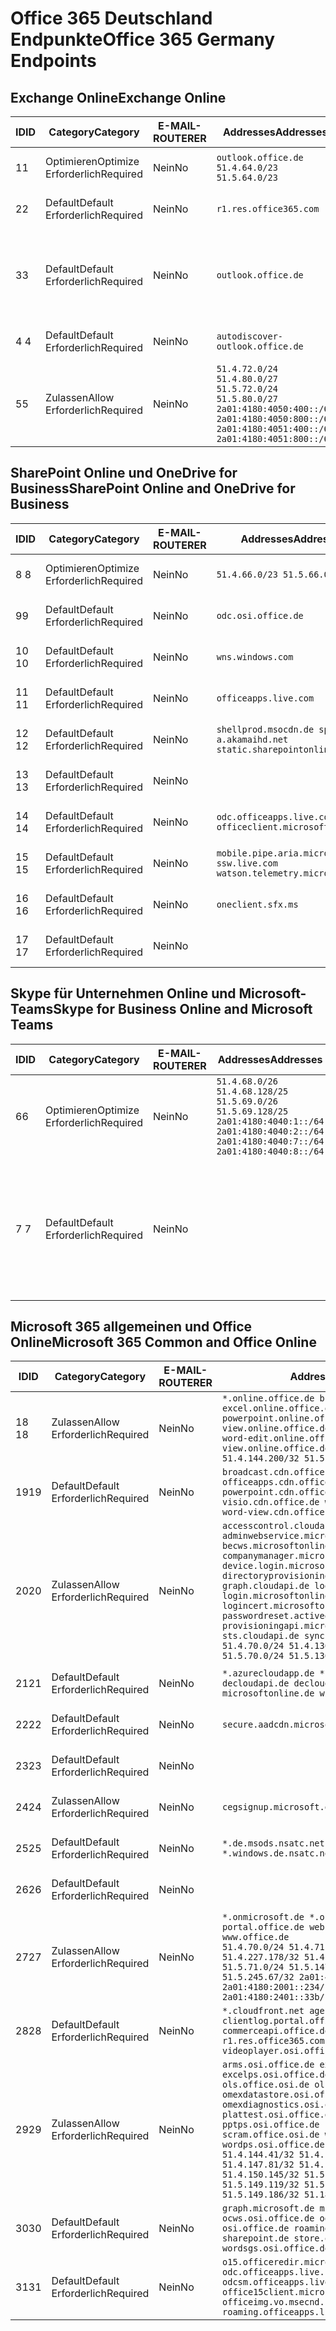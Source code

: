 <!--This file was automatically generated by a script, any manual changes will be overwritten.-->
<!--Please contact the Office 365 Endpoints team with any questions.-->
<!--Germany endpoints version 2018063000-->
<!--File generated 2018-07-20 14:25:17.7211-->

# <a name="office-365-germany-endpoints"></a><span data-ttu-id="cabd6-101">Office 365 Deutschland Endpunkte</span><span class="sxs-lookup"><span data-stu-id="cabd6-101">Office 365 Germany Endpoints</span></span>


## <a name="exchange-online"></a><span data-ttu-id="cabd6-102">Exchange Online</span><span class="sxs-lookup"><span data-stu-id="cabd6-102">Exchange Online</span></span>

<span data-ttu-id="cabd6-103">ID</span><span class="sxs-lookup"><span data-stu-id="cabd6-103">ID</span></span> | <span data-ttu-id="cabd6-104">Category</span><span class="sxs-lookup"><span data-stu-id="cabd6-104">Category</span></span>             | <span data-ttu-id="cabd6-105">E-MAIL-ROUTER</span><span class="sxs-lookup"><span data-stu-id="cabd6-105">ER</span></span> | <span data-ttu-id="cabd6-106">Addresses</span><span class="sxs-lookup"><span data-stu-id="cabd6-106">Addresses</span></span>                                                                                                                                             | <span data-ttu-id="cabd6-107">Ports</span><span class="sxs-lookup"><span data-stu-id="cabd6-107">Ports</span></span>                          
-- | -------------------- | -- | ----------------------------------------------------------------------------------------------------------------------------------------------------- | -------------------------------
<span data-ttu-id="cabd6-108">1</span><span class="sxs-lookup"><span data-stu-id="cabd6-108">1</span></span>  | <span data-ttu-id="cabd6-109">Optimieren</span><span class="sxs-lookup"><span data-stu-id="cabd6-109">Optimize</span></span><BR><span data-ttu-id="cabd6-110">Erforderlich</span><span class="sxs-lookup"><span data-stu-id="cabd6-110">Required</span></span> | <span data-ttu-id="cabd6-111">Nein</span><span class="sxs-lookup"><span data-stu-id="cabd6-111">No</span></span> | `outlook.office.de`<BR>`51.4.64.0/23 51.5.64.0/23`                                                                                                    | <span data-ttu-id="cabd6-112">**TCP:** 443, 80</span><span class="sxs-lookup"><span data-stu-id="cabd6-112">**TCP:** 443, 80</span></span>               
<span data-ttu-id="cabd6-113">2</span><span class="sxs-lookup"><span data-stu-id="cabd6-113">2</span></span>  | <span data-ttu-id="cabd6-114">Default</span><span class="sxs-lookup"><span data-stu-id="cabd6-114">Default</span></span><BR><span data-ttu-id="cabd6-115">Erforderlich</span><span class="sxs-lookup"><span data-stu-id="cabd6-115">Required</span></span>  | <span data-ttu-id="cabd6-116">Nein</span><span class="sxs-lookup"><span data-stu-id="cabd6-116">No</span></span> | `r1.res.office365.com`                                                                                                                                | <span data-ttu-id="cabd6-117">**TCP:** 443, 80</span><span class="sxs-lookup"><span data-stu-id="cabd6-117">**TCP:** 443, 80</span></span>               
<span data-ttu-id="cabd6-118">3</span><span class="sxs-lookup"><span data-stu-id="cabd6-118">3</span></span>  | <span data-ttu-id="cabd6-119">Default</span><span class="sxs-lookup"><span data-stu-id="cabd6-119">Default</span></span><BR><span data-ttu-id="cabd6-120">Erforderlich</span><span class="sxs-lookup"><span data-stu-id="cabd6-120">Required</span></span>  | <span data-ttu-id="cabd6-121">Nein</span><span class="sxs-lookup"><span data-stu-id="cabd6-121">No</span></span> | `outlook.office.de`                                                                                                                                   | <span data-ttu-id="cabd6-122">**TCP:** 143, 25, 587, 993, 995</span><span class="sxs-lookup"><span data-stu-id="cabd6-122">**TCP:** 143, 25, 587, 993, 995</span></span>
<span data-ttu-id="cabd6-123">4 </span><span class="sxs-lookup"><span data-stu-id="cabd6-123">4</span></span>  | <span data-ttu-id="cabd6-124">Default</span><span class="sxs-lookup"><span data-stu-id="cabd6-124">Default</span></span><BR><span data-ttu-id="cabd6-125">Erforderlich</span><span class="sxs-lookup"><span data-stu-id="cabd6-125">Required</span></span>  | <span data-ttu-id="cabd6-126">Nein</span><span class="sxs-lookup"><span data-stu-id="cabd6-126">No</span></span> | `autodiscover-outlook.office.de`                                                                                                                      | <span data-ttu-id="cabd6-127">**TCP:** 443, 80</span><span class="sxs-lookup"><span data-stu-id="cabd6-127">**TCP:** 443, 80</span></span>               
<span data-ttu-id="cabd6-128">5</span><span class="sxs-lookup"><span data-stu-id="cabd6-128">5</span></span>  | <span data-ttu-id="cabd6-129">Zulassen</span><span class="sxs-lookup"><span data-stu-id="cabd6-129">Allow</span></span><BR><span data-ttu-id="cabd6-130">Erforderlich</span><span class="sxs-lookup"><span data-stu-id="cabd6-130">Required</span></span>    | <span data-ttu-id="cabd6-131">Nein</span><span class="sxs-lookup"><span data-stu-id="cabd6-131">No</span></span> | `51.4.72.0/24 51.4.80.0/27 51.5.72.0/24 51.5.80.0/27 2a01:4180:4050:400::/64 2a01:4180:4050:800::/64 2a01:4180:4051:400::/64 2a01:4180:4051:800::/64` | <span data-ttu-id="cabd6-132">**TCP:** 25, 443</span><span class="sxs-lookup"><span data-stu-id="cabd6-132">**TCP:** 25, 443</span></span>               

## <a name="sharepoint-online-and-onedrive-for-business"></a><span data-ttu-id="cabd6-133">SharePoint Online und OneDrive for Business</span><span class="sxs-lookup"><span data-stu-id="cabd6-133">SharePoint Online and OneDrive for Business</span></span>

<span data-ttu-id="cabd6-134">ID</span><span class="sxs-lookup"><span data-stu-id="cabd6-134">ID</span></span> | <span data-ttu-id="cabd6-135">Category</span><span class="sxs-lookup"><span data-stu-id="cabd6-135">Category</span></span>             | <span data-ttu-id="cabd6-136">E-MAIL-ROUTER</span><span class="sxs-lookup"><span data-stu-id="cabd6-136">ER</span></span> | <span data-ttu-id="cabd6-137">Addresses</span><span class="sxs-lookup"><span data-stu-id="cabd6-137">Addresses</span></span>                                                                    | <span data-ttu-id="cabd6-138">Ports</span><span class="sxs-lookup"><span data-stu-id="cabd6-138">Ports</span></span>           
-- | -------------------- | -- | ---------------------------------------------------------------------------- | ----------------
<span data-ttu-id="cabd6-139">8 </span><span class="sxs-lookup"><span data-stu-id="cabd6-139">8</span></span>  | <span data-ttu-id="cabd6-140">Optimieren</span><span class="sxs-lookup"><span data-stu-id="cabd6-140">Optimize</span></span><BR><span data-ttu-id="cabd6-141">Erforderlich</span><span class="sxs-lookup"><span data-stu-id="cabd6-141">Required</span></span> | <span data-ttu-id="cabd6-142">Nein</span><span class="sxs-lookup"><span data-stu-id="cabd6-142">No</span></span> | `51.4.66.0/23 51.5.66.0/23`                                                  | <span data-ttu-id="cabd6-143">**TCP:** 443, 80</span><span class="sxs-lookup"><span data-stu-id="cabd6-143">**TCP:** 443, 80</span></span>
<span data-ttu-id="cabd6-144">9</span><span class="sxs-lookup"><span data-stu-id="cabd6-144">9</span></span>  | <span data-ttu-id="cabd6-145">Default</span><span class="sxs-lookup"><span data-stu-id="cabd6-145">Default</span></span><BR><span data-ttu-id="cabd6-146">Erforderlich</span><span class="sxs-lookup"><span data-stu-id="cabd6-146">Required</span></span>  | <span data-ttu-id="cabd6-147">Nein</span><span class="sxs-lookup"><span data-stu-id="cabd6-147">No</span></span> | `odc.osi.office.de`                                                          | <span data-ttu-id="cabd6-148">**TCP:** 443, 80</span><span class="sxs-lookup"><span data-stu-id="cabd6-148">**TCP:** 443, 80</span></span>
<span data-ttu-id="cabd6-149">10 </span><span class="sxs-lookup"><span data-stu-id="cabd6-149">10</span></span> | <span data-ttu-id="cabd6-150">Default</span><span class="sxs-lookup"><span data-stu-id="cabd6-150">Default</span></span><BR><span data-ttu-id="cabd6-151">Erforderlich</span><span class="sxs-lookup"><span data-stu-id="cabd6-151">Required</span></span>  | <span data-ttu-id="cabd6-152">Nein</span><span class="sxs-lookup"><span data-stu-id="cabd6-152">No</span></span> | `wns.windows.com`                                                            | <span data-ttu-id="cabd6-153">**TCP:** 443, 80</span><span class="sxs-lookup"><span data-stu-id="cabd6-153">**TCP:** 443, 80</span></span>
<span data-ttu-id="cabd6-154">11 </span><span class="sxs-lookup"><span data-stu-id="cabd6-154">11</span></span> | <span data-ttu-id="cabd6-155">Default</span><span class="sxs-lookup"><span data-stu-id="cabd6-155">Default</span></span><BR><span data-ttu-id="cabd6-156">Erforderlich</span><span class="sxs-lookup"><span data-stu-id="cabd6-156">Required</span></span>  | <span data-ttu-id="cabd6-157">Nein</span><span class="sxs-lookup"><span data-stu-id="cabd6-157">No</span></span> | `officeapps.live.com`                                                        | <span data-ttu-id="cabd6-158">**TCP:** 443, 80</span><span class="sxs-lookup"><span data-stu-id="cabd6-158">**TCP:** 443, 80</span></span>
<span data-ttu-id="cabd6-159">12 </span><span class="sxs-lookup"><span data-stu-id="cabd6-159">12</span></span> | <span data-ttu-id="cabd6-160">Default</span><span class="sxs-lookup"><span data-stu-id="cabd6-160">Default</span></span><BR><span data-ttu-id="cabd6-161">Erforderlich</span><span class="sxs-lookup"><span data-stu-id="cabd6-161">Required</span></span>  | <span data-ttu-id="cabd6-162">Nein</span><span class="sxs-lookup"><span data-stu-id="cabd6-162">No</span></span> | `shellprod.msocdn.de spoprod-a.akamaihd.net static.sharepointonline.com`     | <span data-ttu-id="cabd6-163">**TCP:** 443, 80</span><span class="sxs-lookup"><span data-stu-id="cabd6-163">**TCP:** 443, 80</span></span>
<span data-ttu-id="cabd6-164">13 </span><span class="sxs-lookup"><span data-stu-id="cabd6-164">13</span></span> | <span data-ttu-id="cabd6-165">Default</span><span class="sxs-lookup"><span data-stu-id="cabd6-165">Default</span></span><BR><span data-ttu-id="cabd6-166">Erforderlich</span><span class="sxs-lookup"><span data-stu-id="cabd6-166">Required</span></span>  | <span data-ttu-id="cabd6-167">Nein</span><span class="sxs-lookup"><span data-stu-id="cabd6-167">No</span></span> |                                                                              | <span data-ttu-id="cabd6-168">**TCP:** 443</span><span class="sxs-lookup"><span data-stu-id="cabd6-168">**TCP:** 443</span></span>    
<span data-ttu-id="cabd6-169">14 </span><span class="sxs-lookup"><span data-stu-id="cabd6-169">14</span></span> | <span data-ttu-id="cabd6-170">Default</span><span class="sxs-lookup"><span data-stu-id="cabd6-170">Default</span></span><BR><span data-ttu-id="cabd6-171">Erforderlich</span><span class="sxs-lookup"><span data-stu-id="cabd6-171">Required</span></span>  | <span data-ttu-id="cabd6-172">Nein</span><span class="sxs-lookup"><span data-stu-id="cabd6-172">No</span></span> | `odc.officeapps.live.com officeclient.microsoft.com`                         | <span data-ttu-id="cabd6-173">**TCP:** 443, 80</span><span class="sxs-lookup"><span data-stu-id="cabd6-173">**TCP:** 443, 80</span></span>
<span data-ttu-id="cabd6-174">15 </span><span class="sxs-lookup"><span data-stu-id="cabd6-174">15</span></span> | <span data-ttu-id="cabd6-175">Default</span><span class="sxs-lookup"><span data-stu-id="cabd6-175">Default</span></span><BR><span data-ttu-id="cabd6-176">Erforderlich</span><span class="sxs-lookup"><span data-stu-id="cabd6-176">Required</span></span>  | <span data-ttu-id="cabd6-177">Nein</span><span class="sxs-lookup"><span data-stu-id="cabd6-177">No</span></span> | `mobile.pipe.aria.microsoft.com ssw.live.com watson.telemetry.microsoft.com` | <span data-ttu-id="cabd6-178">**TCP:** 443, 80</span><span class="sxs-lookup"><span data-stu-id="cabd6-178">**TCP:** 443, 80</span></span>
<span data-ttu-id="cabd6-179">16 </span><span class="sxs-lookup"><span data-stu-id="cabd6-179">16</span></span> | <span data-ttu-id="cabd6-180">Default</span><span class="sxs-lookup"><span data-stu-id="cabd6-180">Default</span></span><BR><span data-ttu-id="cabd6-181">Erforderlich</span><span class="sxs-lookup"><span data-stu-id="cabd6-181">Required</span></span>  | <span data-ttu-id="cabd6-182">Nein</span><span class="sxs-lookup"><span data-stu-id="cabd6-182">No</span></span> | `oneclient.sfx.ms`                                                           | <span data-ttu-id="cabd6-183">**TCP:** 443, 80</span><span class="sxs-lookup"><span data-stu-id="cabd6-183">**TCP:** 443, 80</span></span>
<span data-ttu-id="cabd6-184">17 </span><span class="sxs-lookup"><span data-stu-id="cabd6-184">17</span></span> | <span data-ttu-id="cabd6-185">Default</span><span class="sxs-lookup"><span data-stu-id="cabd6-185">Default</span></span><BR><span data-ttu-id="cabd6-186">Erforderlich</span><span class="sxs-lookup"><span data-stu-id="cabd6-186">Required</span></span>  | <span data-ttu-id="cabd6-187">Nein</span><span class="sxs-lookup"><span data-stu-id="cabd6-187">No</span></span> |                                                                              | <span data-ttu-id="cabd6-188">**TCP:** 443, 80</span><span class="sxs-lookup"><span data-stu-id="cabd6-188">**TCP:** 443, 80</span></span>

## <a name="skype-for-business-online-and-microsoft-teams"></a><span data-ttu-id="cabd6-189">Skype für Unternehmen Online und Microsoft-Teams</span><span class="sxs-lookup"><span data-stu-id="cabd6-189">Skype for Business Online and Microsoft Teams</span></span>

<span data-ttu-id="cabd6-190">ID</span><span class="sxs-lookup"><span data-stu-id="cabd6-190">ID</span></span> | <span data-ttu-id="cabd6-191">Category</span><span class="sxs-lookup"><span data-stu-id="cabd6-191">Category</span></span>             | <span data-ttu-id="cabd6-192">E-MAIL-ROUTER</span><span class="sxs-lookup"><span data-stu-id="cabd6-192">ER</span></span> | <span data-ttu-id="cabd6-193">Addresses</span><span class="sxs-lookup"><span data-stu-id="cabd6-193">Addresses</span></span>                                                                                                                                         | <span data-ttu-id="cabd6-194">Ports</span><span class="sxs-lookup"><span data-stu-id="cabd6-194">Ports</span></span>                                             
-- | -------------------- | -- | ------------------------------------------------------------------------------------------------------------------------------------------------- | --------------------------------------------------
<span data-ttu-id="cabd6-195">6</span><span class="sxs-lookup"><span data-stu-id="cabd6-195">6</span></span>  | <span data-ttu-id="cabd6-196">Optimieren</span><span class="sxs-lookup"><span data-stu-id="cabd6-196">Optimize</span></span><BR><span data-ttu-id="cabd6-197">Erforderlich</span><span class="sxs-lookup"><span data-stu-id="cabd6-197">Required</span></span> | <span data-ttu-id="cabd6-198">Nein</span><span class="sxs-lookup"><span data-stu-id="cabd6-198">No</span></span> | `51.4.68.0/26 51.4.68.128/25 51.5.69.0/26 51.5.69.128/25 2a01:4180:4040:1::/64 2a01:4180:4040:2::/64 2a01:4180:4040:7::/64 2a01:4180:4040:8::/64` | <span data-ttu-id="cabd6-199">**TCP:** 443, 80</span><span class="sxs-lookup"><span data-stu-id="cabd6-199">**TCP:** 443, 80</span></span><BR><span data-ttu-id="cabd6-200">**UDP:** 3478</span><span class="sxs-lookup"><span data-stu-id="cabd6-200">**UDP:** 3478</span></span>                 
<span data-ttu-id="cabd6-201">7 </span><span class="sxs-lookup"><span data-stu-id="cabd6-201">7</span></span>  | <span data-ttu-id="cabd6-202">Default</span><span class="sxs-lookup"><span data-stu-id="cabd6-202">Default</span></span><BR><span data-ttu-id="cabd6-203">Erforderlich</span><span class="sxs-lookup"><span data-stu-id="cabd6-203">Required</span></span>  | <span data-ttu-id="cabd6-204">Nein</span><span class="sxs-lookup"><span data-stu-id="cabd6-204">No</span></span> |                                                                                                                                                   | <span data-ttu-id="cabd6-205">**TCP:** 5061, 50000 – 59999</span><span class="sxs-lookup"><span data-stu-id="cabd6-205">**TCP:** 5061, 50000-59999</span></span><BR><span data-ttu-id="cabd6-206">**UDP:** 50000 – 59999</span><span class="sxs-lookup"><span data-stu-id="cabd6-206">**UDP:** 50000-59999</span></span>

## <a name="microsoft-365-common-and-office-online"></a><span data-ttu-id="cabd6-207">Microsoft 365 allgemeinen und Office Online</span><span class="sxs-lookup"><span data-stu-id="cabd6-207">Microsoft 365 Common and Office Online</span></span>

<span data-ttu-id="cabd6-208">ID</span><span class="sxs-lookup"><span data-stu-id="cabd6-208">ID</span></span> | <span data-ttu-id="cabd6-209">Category</span><span class="sxs-lookup"><span data-stu-id="cabd6-209">Category</span></span>            | <span data-ttu-id="cabd6-210">E-MAIL-ROUTER</span><span class="sxs-lookup"><span data-stu-id="cabd6-210">ER</span></span> | <span data-ttu-id="cabd6-211">Addresses</span><span class="sxs-lookup"><span data-stu-id="cabd6-211">Addresses</span></span>                                                                                                                                                                                                                                                                                                                                                                                                                                                                                                                                                             | <span data-ttu-id="cabd6-212">Ports</span><span class="sxs-lookup"><span data-stu-id="cabd6-212">Ports</span></span>           
-- | ------------------- | -- | --------------------------------------------------------------------------------------------------------------------------------------------------------------------------------------------------------------------------------------------------------------------------------------------------------------------------------------------------------------------------------------------------------------------------------------------------------------------------------------------------------------------------------------------------------------------- | ----------------
<span data-ttu-id="cabd6-213">18 </span><span class="sxs-lookup"><span data-stu-id="cabd6-213">18</span></span> | <span data-ttu-id="cabd6-214">Zulassen</span><span class="sxs-lookup"><span data-stu-id="cabd6-214">Allow</span></span><BR><span data-ttu-id="cabd6-215">Erforderlich</span><span class="sxs-lookup"><span data-stu-id="cabd6-215">Required</span></span>   | <span data-ttu-id="cabd6-216">Nein</span><span class="sxs-lookup"><span data-stu-id="cabd6-216">No</span></span> | `*.online.office.de broadcast.online.office.de excel.online.office.de onenote.online.office.de powerpoint.online.office.de view.online.office.de visio.online.office.de word-edit.online.office.de word-view.online.office.de`<BR>`51.4.144.200/32 51.5.149.3/32 51.18.16.0/23`                                                                                                                                                                                                                                                                                       | <span data-ttu-id="cabd6-217">**TCP:** 443</span><span class="sxs-lookup"><span data-stu-id="cabd6-217">**TCP:** 443</span></span>    
<span data-ttu-id="cabd6-218">19</span><span class="sxs-lookup"><span data-stu-id="cabd6-218">19</span></span> | <span data-ttu-id="cabd6-219">Default</span><span class="sxs-lookup"><span data-stu-id="cabd6-219">Default</span></span><BR><span data-ttu-id="cabd6-220">Erforderlich</span><span class="sxs-lookup"><span data-stu-id="cabd6-220">Required</span></span> | <span data-ttu-id="cabd6-221">Nein</span><span class="sxs-lookup"><span data-stu-id="cabd6-221">No</span></span> | `broadcast.cdn.office.de excel.cdn.office.de officeapps.cdn.office.de onenote.cdn.office.de powerpoint.cdn.office.de view.cdn.office.de visio.cdn.office.de word-edit.cdn.office.de word-view.cdn.office.de`                                                                                                                                                                                                                                                                                                                                                          | <span data-ttu-id="cabd6-222">**TCP:** 443</span><span class="sxs-lookup"><span data-stu-id="cabd6-222">**TCP:** 443</span></span>    
<span data-ttu-id="cabd6-223">20</span><span class="sxs-lookup"><span data-stu-id="cabd6-223">20</span></span> | <span data-ttu-id="cabd6-224">Zulassen</span><span class="sxs-lookup"><span data-stu-id="cabd6-224">Allow</span></span><BR><span data-ttu-id="cabd6-225">Erforderlich</span><span class="sxs-lookup"><span data-stu-id="cabd6-225">Required</span></span>   | <span data-ttu-id="cabd6-226">Nein</span><span class="sxs-lookup"><span data-stu-id="cabd6-226">No</span></span> | `accesscontrol.cloudapi.de adminwebservice.microsoftonline.de becws.microsoftonline.de companymanager.microsoftonline.de device.login.microsoftonline.de directoryprovisioning.cloudapi.de graph.cloudapi.de login.cloudapi.de login.microsoftonline.de logincert.microsoftonline.de pas.cloudapi.de passwordreset.activedirectory.microsoftazure.de provisioningapi.microsoftonline.de sts.cloudapi.de syncservice.microsoftonline.de`<BR>`51.4.70.0/24 51.4.136.0/24 51.4.144.0/24 51.5.70.0/24 51.5.136.0/24 51.5.144.0/24`                                        | <span data-ttu-id="cabd6-227">**TCP:** 443, 80</span><span class="sxs-lookup"><span data-stu-id="cabd6-227">**TCP:** 443, 80</span></span>
<span data-ttu-id="cabd6-228">21</span><span class="sxs-lookup"><span data-stu-id="cabd6-228">21</span></span> | <span data-ttu-id="cabd6-229">Default</span><span class="sxs-lookup"><span data-stu-id="cabd6-229">Default</span></span><BR><span data-ttu-id="cabd6-230">Erforderlich</span><span class="sxs-lookup"><span data-stu-id="cabd6-230">Required</span></span> | <span data-ttu-id="cabd6-231">Nein</span><span class="sxs-lookup"><span data-stu-id="cabd6-231">No</span></span> | `*.azurecloudapp.de *.cloudapi.de *.windows.de decloudapi.de decloudapi.net decloudapp.net microsoftonline.de windowsazure.de`                                                                                                                                                                                                                                                                                                                                                                                                                                        | <span data-ttu-id="cabd6-232">**TCP:** 443, 80</span><span class="sxs-lookup"><span data-stu-id="cabd6-232">**TCP:** 443, 80</span></span>
<span data-ttu-id="cabd6-233">22</span><span class="sxs-lookup"><span data-stu-id="cabd6-233">22</span></span> | <span data-ttu-id="cabd6-234">Default</span><span class="sxs-lookup"><span data-stu-id="cabd6-234">Default</span></span><BR><span data-ttu-id="cabd6-235">Erforderlich</span><span class="sxs-lookup"><span data-stu-id="cabd6-235">Required</span></span> | <span data-ttu-id="cabd6-236">Nein</span><span class="sxs-lookup"><span data-stu-id="cabd6-236">No</span></span> | `secure.aadcdn.microsoftonline-p.com`                                                                                                                                                                                                                                                                                                                                                                                                                                                                                                                                 | <span data-ttu-id="cabd6-237">**TCP:** 443, 80</span><span class="sxs-lookup"><span data-stu-id="cabd6-237">**TCP:** 443, 80</span></span>
<span data-ttu-id="cabd6-238">23</span><span class="sxs-lookup"><span data-stu-id="cabd6-238">23</span></span> | <span data-ttu-id="cabd6-239">Default</span><span class="sxs-lookup"><span data-stu-id="cabd6-239">Default</span></span><BR><span data-ttu-id="cabd6-240">Erforderlich</span><span class="sxs-lookup"><span data-stu-id="cabd6-240">Required</span></span> | <span data-ttu-id="cabd6-241">Nein</span><span class="sxs-lookup"><span data-stu-id="cabd6-241">No</span></span> |                                                                                                                                                                                                                                                                                                                                                                                                                                                                                                                                                                       | <span data-ttu-id="cabd6-242">**TCP:** 443, 80</span><span class="sxs-lookup"><span data-stu-id="cabd6-242">**TCP:** 443, 80</span></span>
<span data-ttu-id="cabd6-243">24</span><span class="sxs-lookup"><span data-stu-id="cabd6-243">24</span></span> | <span data-ttu-id="cabd6-244">Zulassen</span><span class="sxs-lookup"><span data-stu-id="cabd6-244">Allow</span></span><BR><span data-ttu-id="cabd6-245">Erforderlich</span><span class="sxs-lookup"><span data-stu-id="cabd6-245">Required</span></span>   | <span data-ttu-id="cabd6-246">Nein</span><span class="sxs-lookup"><span data-stu-id="cabd6-246">No</span></span> | `cegsignup.microsoft.de negsignup.microsoft.de`                                                                                                                                                                                                                                                                                                                                                                                                                                                                                                                       | <span data-ttu-id="cabd6-247">**TCP:** 443, 80</span><span class="sxs-lookup"><span data-stu-id="cabd6-247">**TCP:** 443, 80</span></span>
<span data-ttu-id="cabd6-248">25</span><span class="sxs-lookup"><span data-stu-id="cabd6-248">25</span></span> | <span data-ttu-id="cabd6-249">Default</span><span class="sxs-lookup"><span data-stu-id="cabd6-249">Default</span></span><BR><span data-ttu-id="cabd6-250">Erforderlich</span><span class="sxs-lookup"><span data-stu-id="cabd6-250">Required</span></span> | <span data-ttu-id="cabd6-251">Nein</span><span class="sxs-lookup"><span data-stu-id="cabd6-251">No</span></span> | `*.de.msods.nsatc.net *.office.de.akadns.net *.windows.de.nsatc.net officehome.msocdn.de`                                                                                                                                                                                                                                                                                                                                                                                                                                                                             | <span data-ttu-id="cabd6-252">**TCP:** 443, 80</span><span class="sxs-lookup"><span data-stu-id="cabd6-252">**TCP:** 443, 80</span></span>
<span data-ttu-id="cabd6-253">26</span><span class="sxs-lookup"><span data-stu-id="cabd6-253">26</span></span> | <span data-ttu-id="cabd6-254">Default</span><span class="sxs-lookup"><span data-stu-id="cabd6-254">Default</span></span><BR><span data-ttu-id="cabd6-255">Erforderlich</span><span class="sxs-lookup"><span data-stu-id="cabd6-255">Required</span></span> | <span data-ttu-id="cabd6-256">Nein</span><span class="sxs-lookup"><span data-stu-id="cabd6-256">No</span></span> |                                                                                                                                                                                                                                                                                                                                                                                                                                                                                                                                                                       | <span data-ttu-id="cabd6-257">**TCP:** 443, 80</span><span class="sxs-lookup"><span data-stu-id="cabd6-257">**TCP:** 443, 80</span></span>
<span data-ttu-id="cabd6-258">27</span><span class="sxs-lookup"><span data-stu-id="cabd6-258">27</span></span> | <span data-ttu-id="cabd6-259">Zulassen</span><span class="sxs-lookup"><span data-stu-id="cabd6-259">Allow</span></span><BR><span data-ttu-id="cabd6-260">Erforderlich</span><span class="sxs-lookup"><span data-stu-id="cabd6-260">Required</span></span>   | <span data-ttu-id="cabd6-261">Nein</span><span class="sxs-lookup"><span data-stu-id="cabd6-261">No</span></span> | `*.onmicrosoft.de *.osi.office.de office.de portal.office.de webshell.suite.office.de www.office.de`<BR>`51.4.70.0/24 51.4.71.0/24 51.4.226.115/32 51.4.227.178/32 51.4.230.178/32 51.5.70.0/24 51.5.71.0/24 51.5.147.48/32 51.5.242.163/32 51.5.245.67/32 2a01:4180:2001::92/128 2a01:4180:2001::234/128 2a01:4180:2401::11f/128 2a01:4180:2401::33b/128`                                                                                                                                                                                                            | <span data-ttu-id="cabd6-262">**TCP:** 443, 80</span><span class="sxs-lookup"><span data-stu-id="cabd6-262">**TCP:** 443, 80</span></span>
<span data-ttu-id="cabd6-263">28</span><span class="sxs-lookup"><span data-stu-id="cabd6-263">28</span></span> | <span data-ttu-id="cabd6-264">Default</span><span class="sxs-lookup"><span data-stu-id="cabd6-264">Default</span></span><BR><span data-ttu-id="cabd6-265">Erforderlich</span><span class="sxs-lookup"><span data-stu-id="cabd6-265">Required</span></span> | <span data-ttu-id="cabd6-266">Nein</span><span class="sxs-lookup"><span data-stu-id="cabd6-266">No</span></span> | `*.cloudfront.net agent.office.de clientlog.portal.office.de commerceapi.office.de prod.msocdn.de r1.res.office365.com shellprod.msocdn.de videoplayer.osi.office.net`                                                                                                                                                                                                                                                                                                                                                                                                | <span data-ttu-id="cabd6-267">**TCP:** 443, 80</span><span class="sxs-lookup"><span data-stu-id="cabd6-267">**TCP:** 443, 80</span></span>
<span data-ttu-id="cabd6-268">29</span><span class="sxs-lookup"><span data-stu-id="cabd6-268">29</span></span> | <span data-ttu-id="cabd6-269">Zulassen</span><span class="sxs-lookup"><span data-stu-id="cabd6-269">Allow</span></span><BR><span data-ttu-id="cabd6-270">Erforderlich</span><span class="sxs-lookup"><span data-stu-id="cabd6-270">Required</span></span>   | <span data-ttu-id="cabd6-271">Nein</span><span class="sxs-lookup"><span data-stu-id="cabd6-271">No</span></span> | `arms.osi.office.de excelcs.osi.office.de excelps.osi.office.de manage.osi.office.de ols.office.osi.de ols.osi.office.de omexdatastore.osi.office.de omexdiagnostics.osi.office.de plattest.osi.office.de pptcs.osi.office.de pptps.osi.office.de retailer.osi.office.de scram.office.osi.de wordcs.osi.office.de wordps.osi.office.de`<BR>`51.4.144.41/32 51.4.144.174/32 51.4.145.38/32 51.4.147.81/32 51.4.147.233/32 51.4.148.12/32 51.4.150.145/32 51.5.147.242/32 51.5.149.100/32 51.5.149.119/32 51.5.149.123/32 51.5.149.180/32 51.5.149.186/32 51.18.0.0/21` | <span data-ttu-id="cabd6-272">**TCP:** 443, 80</span><span class="sxs-lookup"><span data-stu-id="cabd6-272">**TCP:** 443, 80</span></span>
<span data-ttu-id="cabd6-273">30</span><span class="sxs-lookup"><span data-stu-id="cabd6-273">30</span></span> | <span data-ttu-id="cabd6-274">Default</span><span class="sxs-lookup"><span data-stu-id="cabd6-274">Default</span></span><BR><span data-ttu-id="cabd6-275">Erforderlich</span><span class="sxs-lookup"><span data-stu-id="cabd6-275">Required</span></span> | <span data-ttu-id="cabd6-276">Nein</span><span class="sxs-lookup"><span data-stu-id="cabd6-276">No</span></span> | `graph.microsoft.de microsoftonline.de ocws.osi.office.de odc.osi.office.de osi.office.de roaming.osi.office.de sharepoint.de store.office.de wordsgs.osi.office.de`                                                                                                                                                                                                                                                                                                                                                                                                  | <span data-ttu-id="cabd6-277">**TCP:** 443, 80</span><span class="sxs-lookup"><span data-stu-id="cabd6-277">**TCP:** 443, 80</span></span>
<span data-ttu-id="cabd6-278">31</span><span class="sxs-lookup"><span data-stu-id="cabd6-278">31</span></span> | <span data-ttu-id="cabd6-279">Default</span><span class="sxs-lookup"><span data-stu-id="cabd6-279">Default</span></span><BR><span data-ttu-id="cabd6-280">Erforderlich</span><span class="sxs-lookup"><span data-stu-id="cabd6-280">Required</span></span> | <span data-ttu-id="cabd6-281">Nein</span><span class="sxs-lookup"><span data-stu-id="cabd6-281">No</span></span> | `o15.officeredir.microsoft.com odc.officeapps.live.com odcsm.officeapps.live.com office.microsoft.com office15client.microsoft.com officeimg.vo.msecnd.net roaming.officeapps.live.com`                                                                                                                                                                                                                                                                                                                                                                               | <span data-ttu-id="cabd6-282">**TCP:** 443, 80</span><span class="sxs-lookup"><span data-stu-id="cabd6-282">**TCP:** 443, 80</span></span>
